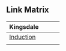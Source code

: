 ## Link Matrix

| Kingsdale |   |   |   |
| - | - | - | - |
|[Induction](Induction.md)||||
|  |  |  |  |

